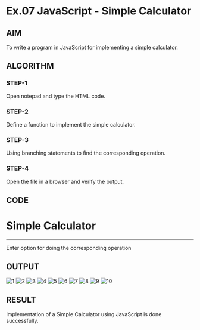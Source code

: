 # Ex.07 JavaScript - Simple Calculator
## AIM
  To write a program in JavaScript for implementing a simple calculator.

## ALGORITHM
### STEP-1
  Open notepad and type the HTML code.

### STEP-2
  Define a function to implement the simple calculator.

### STEP-3
  Using branching statements to find the corresponding operation.

### STEP-4
  Open the file in a browser and verify the output.
  
## CODE
<html>
<head>
<script type="text/javascript">
function calc()
{
var a=prompt("Enter 1st Value");
var b=prompt("Enter 2st Value");
var op=prompt("Enter Operation to Perform 1.Addition 2.Subtraction 3.Multiplication 4.Division");
var d;
if(op==1)
{
d=a+b;
alert(d);
}
else if(op==2)
{
d=a-b;
alert(d);
}
else if(op==3)
{
d=a*b;
alert(d);
}
else if(op==4)
{
d=a/b;
alert(d);
}
else
{
alert("Invalid Operation");
}
}
</script>
</head>
<body onload="calc()">
<h1>
Simple Calculator
</h1>
<hr color="red">
<p> 
Enter option for doing the corresponding operation
</p>
</body>
</html>

## OUTPUT

![1](https://github.com/Priyapugaz/Ex07_Web-Design/assets/127816320/96f0f4ba-2fc9-41c7-8a2c-d188faf891d2)
![2](https://github.com/Priyapugaz/Ex07_Web-Design/assets/127816320/3bdc3262-dcb7-4ae0-9e0b-d75bdd9e5948)
![3](https://github.com/Priyapugaz/Ex07_Web-Design/assets/127816320/7f6ed962-001a-4068-970b-f4ab9475a085)
![4](https://github.com/Priyapugaz/Ex07_Web-Design/assets/127816320/d4bbc024-ae28-4821-9f14-d4ecb9fca564)
![5](https://github.com/Priyapugaz/Ex07_Web-Design/assets/127816320/5d2a70a5-0b96-4438-add8-9d1a69a0ac6f)
![6](https://github.com/Priyapugaz/Ex07_Web-Design/assets/127816320/3e5e7df5-e4e5-41db-b514-a9adb68d2722)
![7](https://github.com/Priyapugaz/Ex07_Web-Design/assets/127816320/8460d8a4-edd8-4ac0-9d6f-90bc7d2aad8f)
![8](https://github.com/Priyapugaz/Ex07_Web-Design/assets/127816320/b66dee5a-3b13-4dcc-95c9-bd90a4ffd47e)
![9](https://github.com/Priyapugaz/Ex07_Web-Design/assets/127816320/6c082c3f-59a8-485f-b46c-d5402a7bb22c)
![10](https://github.com/Priyapugaz/Ex07_Web-Design/assets/127816320/02daa50e-d160-4ae4-be90-3bb955e5e06e)

## RESULT
  Implementation of a Simple Calculator using JavaScript is done successfully.
